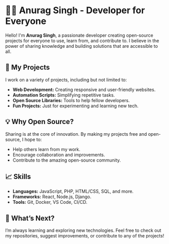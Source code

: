 # 👨‍💻 Anurag Singh - Developer for Everyone

Hello! I'm **Anurag Singh**, a passionate developer creating open-source projects for everyone to use, learn from, and contribute to. I believe in the power of sharing knowledge and building solutions that are accessible to all.

## 🚀 My Projects

I work on a variety of projects, including but not limited to:
- **Web Development:** Creating responsive and user-friendly websites.
- **Automation Scripts:** Simplifying repetitive tasks.
- **Open Source Libraries:** Tools to help fellow developers.
- **Fun Projects:** Just for experimenting and learning new tech.

## 💡 Why Open Source?

Sharing is at the core of innovation. By making my projects free and open-source, I hope to:
- Help others learn from my work.
- Encourage collaboration and improvements.
- Contribute to the amazing open-source community.

## 📈 Skills

- **Languages:** JavaScript, PHP, HTML/CSS, SQL, and more.
- **Frameworks:** React, Node.js, Django.
- **Tools:** Git, Docker, VS Code, CI/CD.

## 🌱 What’s Next?

I’m always learning and exploring new technologies. Feel free to check out my repositories, suggest improvements, or contribute to any of the projects!
